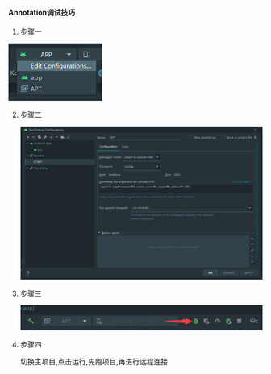 #### Annotation调试技巧

1. 步骤一

![image-20210812140415362](../assets/image-20210812140415362.png)

2. 步骤二

   ![image-20210812140841378](../assets/image-20210812140841378.png)

3. 步骤三

   ![image-20210812141003404](../assets/image-20210812141003404.png)

4. 步骤四

   切换主项目,点击运行,先跑项目,再进行远程连接

